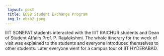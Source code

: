 ```yaml
---
 layout: post	
 title: EBSB Student Exchange Program
 img_1: ebsb2.jpeg
---
```

IIIT SONEPAT students interacted with the IIIT RAICHUR students and Dean of Student Affairs Prof. P. Rajalakshmi. The whole itinerary for the week of visit was explained to the students and everyone introduced themselves to other students. Later everyone went for a campus tour of IIT HYDERABAD.
